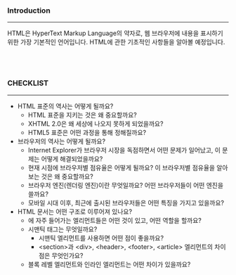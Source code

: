 ### Introduction
------------------------------------------------------------------
HTML은 HyperText Markup Language의 약자로, 웹 브라우저에 내용을 표시하기 위한 가장 기본적인 언어입니다. HTML에 관한 기초적인 사항들을 알아볼 예정입니다.
<br/>
<br/>
<br/>
<br/>
### CHECKLIST
-------------------------------------------------------------
+ HTML 표준의 역사는 어떻게 될까요?
  + HTML 표준을 지키는 것은 왜 중요할까요?
  + XHTML 2.0은 왜 세상에 나오지 못하게 되었을까요?
  + HTML5 표준은 어떤 과정을 통해 정해질까요?
+ 브라우저의 역사는 어떻게 될까요?
  + Internet Explorer가 브라우저 시장을 독점하면서 어떤 문제가 일어났고, 이 문제는 어떻게 해결되었을까요?
  + 현재 시점에 브라우저별 점유율은 어떻게 될까요? 이 브라우저별 점유율을 알아보는 것은 왜 중요할까요?
  + 브라우저 엔진(렌더링 엔진)이란 무엇일까요? 어떤 브라우저들이 어떤 엔진을 쓸까요?
  + 모바일 시대 이후, 최근에 출시된 브라우저들은 어떤 특징을 가지고 있을까요?
+ HTML 문서는 어떤 구조로 이루어져 있나요?
  + <head>에 자주 들어가는 엘리먼트들은 어떤 것이 있고, 어떤 역할을 할까요?
  + 시맨틱 태그는 무엇일까요?
    + 시맨틱 엘리먼트를 사용하면 어떤 점이 좋을까요?
    + &#60;section&#62;과 &#60;div&#62;, &#60;header&#62;, &#60;footer&#62;, &#60;article&#62; 엘리먼트의 차이점은 무엇인가요?
  + 블록 레벨 엘리먼트와 인라인 엘리먼트는 어떤 차이가 있을까요?
